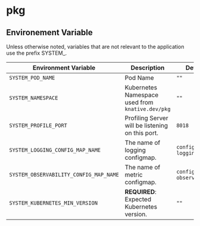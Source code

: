 # pkg

## Environement Variable

Unless otherwise noted, variables that are not relevant to the application use the prefix SYSTEM_.

Environment Variable | Description | Default
--------- | ----------- | -------
`SYSTEM_POD_NAME` | Pod Name | `""`
`SYSTEM_NAMESPACE` | Kubernetes Namespace used from `knative.dev/pkg` | `""`
`SYSTEM_PROFILE_PORT` | Profiling Server will be listening on this port. | `8018`
`SYSTEM_LOGGING_CONFIG_MAP_NAME` | The name of logging configmap. | `config-logging`
`SYSTEM_OBSERVABILITY_CONFIG_MAP_NAME` | The name of metric configmap. | `config-observability`
`SYSTEM_KUBERNETES_MIN_VERSION` | **REQUIRED**: Expected Kubernetes version. | `""`
